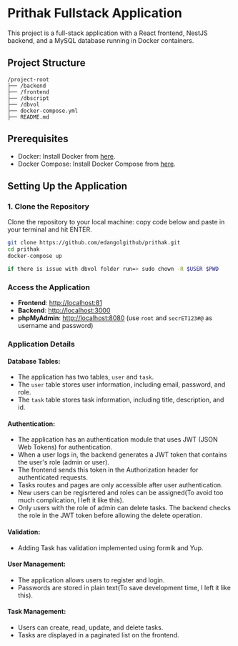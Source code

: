 # Prithak Fullstack Application

This project is a full-stack application with a React frontend, NestJS backend, and a MySQL database running in Docker containers.

## Project Structure
```
/project-root
├── /backend
├── /frontend
├── /dbscript
├── /dbvol
├── docker-compose.yml
├── README.md
```

## Prerequisites

- Docker: Install Docker from [here](https://docs.docker.com/get-docker/).
- Docker Compose: Install Docker Compose from [here](https://docs.docker.com/compose/install/).

## Setting Up the Application

### 1. Clone the Repository

Clone the repository to your local machine:
copy code below and paste in your terminal and hit ENTER.
```bash
git clone https://github.com/edangolgithub/prithak.git
cd prithak
docker-compose up

if there is issue with dbvol folder run=> sudo chown -R $USER $PWD

```
### Access the Application

* **Frontend**: [http://localhost:81](http://localhost:81)
* **Backend**: [http://localhost:3000](http://localhost:3000)
* **phpMyAdmin**: [http://localhost:8080](http://localhost:8080) (use `root` and `secrET123#@` as username and password)

### Application Details

#### Database Tables:

* The application has two tables, `user` and `task`.
* The `user` table stores user information, including email, password, and role.
* The `task` table stores task information, including title, description, and id.

#### Authentication:

* The application has an authentication module that uses JWT (JSON Web Tokens) for authentication.
* When a user logs in, the backend generates a JWT token that contains the user's role (admin or user).
* The frontend sends this token in the Authorization header for authenticated requests.
* Tasks routes and pages are only accessible after user authentication.
* New users can be regisrtered and roles can be assigned(To avoid too much complication, I left it like this).
* Only users with the role of admin can delete tasks. The backend checks the role in the JWT token before allowing the delete operation.

#### Validation:

* Adding Task has validation implemented using formik and Yup.


#### User Management:

* The application allows users to register and login.
* Passwords are stored in plain text(To save development time, I left it like this).

#### Task Management:

* Users can create, read, update, and delete tasks.
* Tasks are displayed in a paginated list on the frontend.

